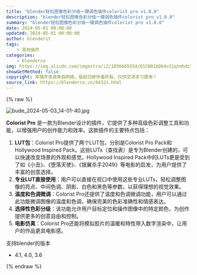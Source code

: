 ```yaml
---
title: "blender轻松图像色彩分级一键调色插件colorist pro v1.0.0"
description: "blender轻松图像色彩分级一键调色插件colorist pro v1.0.0"
summary: "blender轻松图像色彩分级一键调色插件colorist pro v1.0.0"
date: 2024-05-01 00:00:00
updated: 2024-05-01 00:00:00
author: blenderit
tags: 
    - 其他插件
categories:
    - blenderco
img: https://img.alicdn.com/imgextra/i2/1856665554/O1CN01bDk4v31qtmhdzloEf_!!1856665554.jpg
showGetMethod: false
copyright: 本插件资源来自网络，版权归原作者所有，仅供交流学习使用！
source_link: https://blenderco.cn/84321.html
---
```


{% raw %}
<p><img src="https://img.alicdn.com/imgextra/i2/1856665554/O1CN01bDk4v31qtmhdzloEf_!!1856665554.jpg" alt="bude_2024-05-03_14-01-40.jpg"></p><p class=""><strong>Colorist Pro</strong> 是一款为Blender设计的插件，它提供了多种高级色彩调整工具和功能，以增强用户的创作能力和效率。这款插件的主要特点包括：</p><ol>
<li><strong>LUT包</strong>：Colorist Pro提供了两个LUT包，分别是Colorist Pro Pack和Hollywood Inspired Pack。这些LUTs（查找表）是专为Blender创建的，可以快速改变场景的外观和感觉。Hollywood Inspired Pack中的LUTs更是受到了如《小丑》、《堕落天使》、《银翼杀手2049》等电影的启发，为用户提供了丰富的创意选择。</li>
<li><strong>专业LUT直接使用</strong>：用户可以直接在视口中使用这些专业LUTs，轻松调整图像的亮点、中间色调、阴影、白色和黑色等参数，以获得理想的视觉效果。</li>
<li><strong>温度和色调微调</strong>：Colorist Pro还提供了温度和色调微调功能，用户可以通过此功能微调图像的温度和色调，确保完美的色彩准确性和情感表达。</li>
<li><strong>选择性色彩分级</strong>：该功能允许用户目标定位和操作图像中的特定颜色，为创作提供更多的创意自由和控制。</li>
<li><strong>电影仿真</strong>：Colorist Pro还能将模拟胶片的温暖和特性带入数字渲染中，让用户的作品更具电影感。</li>
</ol><p>支持blender的版本</p><ul>
<li>4.1, 4.0, 3.6</li>
</ul>
<div style="display: none">blenderco</div>
{% endraw %}